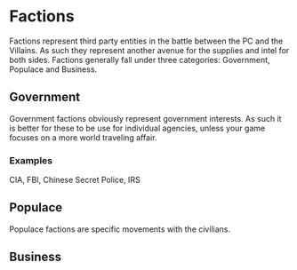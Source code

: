 # Factions
Factions represent third party entities in the battle between the PC and the Villains. As such they represent another avenue for the supplies and intel for both sides. Factions generally fall under three categories: Government, Populace and Business.

## Government
Government factions obviously represent government interests.  As such it is better for these to be use for individual agencies, unless your game focuses on a more world traveling affair.

### Examples
CIA, FBI, Chinese Secret Police, IRS

## Populace
Populace factions are specific movements with the civilians.
## Business
